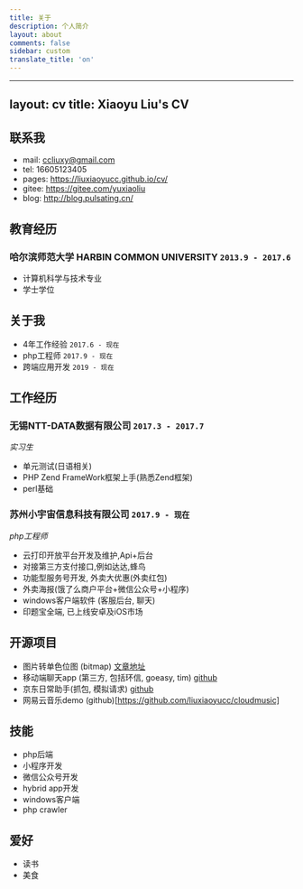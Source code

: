 ```yaml
---
title: 关于
description: 个人简介
layout: about
comments: false
sidebar: custom
translate_title: 'on'
---
```



---
layout: cv
title: Xiaoyu Liu's CV
---


## 联系我

- mail: ccliuxy@gmail.com
- tel: 16605123405
- pages: https://liuxiaoyucc.github.io/cv/
- gitee: https://gitee.com/yuxiaoliu
- blog: http://blog.pulsating.cn/



## 教育经历
### __哈尔滨师范大学 HARBIN COMMON UNIVERSITY__ `2013.9 - 2017.6`
- 计算机科学与技术专业
- 学士学位

## 关于我

- 4年工作经验 `2017.6 - 现在`
- php工程师 `2017.9 - 现在`
- 跨端应用开发 `2019 - 现在`

## 工作经历

### __无锡NTT-DATA数据有限公司__ `2017.3 - 2017.7`
_实习生_
- 单元测试(日语相关)
- PHP Zend FrameWork框架上手(熟悉Zend框架)
- perl基础

### __苏州小宇宙信息科技有限公司__ `2017.9 - 现在`
_php工程师_
- 云打印开放平台开发及维护,Api+后台
- 对接第三方支付接口,例如达达,蜂鸟
- 功能型服务号开发, 外卖大优惠(外卖红包)
- 外卖海报(饿了么商户平台+微信公众号+小程序)
- windows客户端软件 (客服后台, 聊天)
- 印题宝全端, 已上线安卓及iOS市场

## 开源项目

- 图片转单色位图 (bitmap) [文章地址](http://blog.pulsating.cn/2019/11/12/PHP-monochrome-bitmap-module/)
- 移动端聊天app (第三方, 包括环信, goeasy, tim) [github](https://github.com/liuxiaoyucc/uni-huanxin-im)
- 京东日常助手(抓包, 模拟请求) [github](https://github.com/liuxiaoyucc/jd-helper)
- 网易云音乐demo (github)[https://github.com/liuxiaoyucc/cloudmusic]

## 技能

* php后端
* 小程序开发
* 微信公众号开发
* hybrid app开发
* windows客户端
* php crawler

## 爱好

* 读书
* 美食



